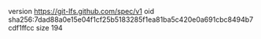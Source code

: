 version https://git-lfs.github.com/spec/v1
oid sha256:7dad88a0e15e04f1cf25b5183285f1ea81ba5c420e0a691cbc8494b7cdf1ffcc
size 194
